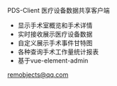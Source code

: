 PDS-Client 医疗设备数据共享客户端

- 显示手术室概览和手术详情
- 实时接收展示医疗设备数据
- 自定义展示手术事件甘特图
- 各种查询手术工作量统计报表
- 基于vue-element-admin

remobjects@qq.com
